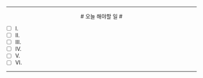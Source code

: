 

----

<div align='center'>
# 오늘 해야할 일 #
</div>

- [ ]  Ⅰ. 
- [ ]  Ⅱ. 
- [ ]  Ⅲ. 
- [ ]  Ⅳ. 
- [ ]  Ⅴ. 
- [ ]  Ⅵ. 
----
